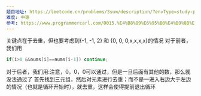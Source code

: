 ```yaml
---
题目地址: https://leetcode.cn/problems/3sum/description/?envType=study-plan-v2&envId=top-100-liked
难度: 中等
参考: https://www.programmercarl.com/0015.%E4%B8%89%E6%95%B0%E4%B9%8B%E5%92%8C.html
---
```

关键点在于去重，但也要考虑到{-1, -1, 2} 和 {0, 0, 0,x,x,x,x}的情况
对于前者，我们用
```java
if(i>0 &&nums[i]==nums[i-1]) continue;
```

对于后者，我们用:注意，0，0，0可以通过，但是一旦后面有其他的数，那么就没法通过了
首先找到三元组，然后对元素进行去重；而不是一进入右边大于左边的情况（也就是循环开始时），就去重，这样会使得提前退出循环